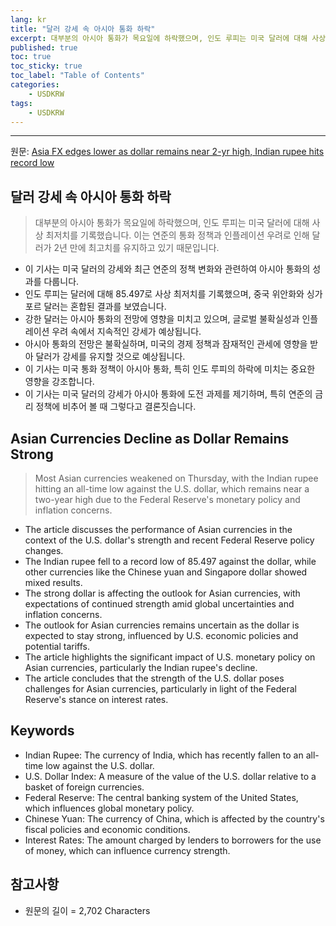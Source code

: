 ```yaml
---
lang: kr
title: "달러 강세 속 아시아 통화 하락"
excerpt: 대부분의 아시아 통화가 목요일에 하락했으며, 인도 루피는 미국 달러에 대해 사상 최저치를 기록했습니다. 이는 연준의 통화 정책과 인플레이션 우려로 인해 달러가 2년 만에 최고치를 유지하고 있기 때문입니다.
published: true
toc: true
toc_sticky: true
toc_label: "Table of Contents"
categories:
    - USDKRW
tags:
    - USDKRW
---
```


---

  원문: [Asia FX edges lower as dollar remains near 2-yr high, Indian rupee hits record low](https://www.investing.com/news/forex-news/asia-fx-edges-lower-as-dollar-remains-near-2yr-high-indian-rupee-hits-record-low-3788708)

## 달러 강세 속 아시아 통화 하락

> 대부분의 아시아 통화가 목요일에 하락했으며, 인도 루피는 미국 달러에 대해 사상 최저치를 기록했습니다. 이는 연준의 통화 정책과 인플레이션 우려로 인해 달러가 2년 만에 최고치를 유지하고 있기 때문입니다.


- 이 기사는 미국 달러의 강세와 최근 연준의 정책 변화와 관련하여 아시아 통화의 성과를 다룹니다.
- 인도 루피는 달러에 대해 85.497로 사상 최저치를 기록했으며, 중국 위안화와 싱가포르 달러는 혼합된 결과를 보였습니다.
- 강한 달러는 아시아 통화의 전망에 영향을 미치고 있으며, 글로벌 불확실성과 인플레이션 우려 속에서 지속적인 강세가 예상됩니다.
- 아시아 통화의 전망은 불확실하며, 미국의 경제 정책과 잠재적인 관세에 영향을 받아 달러가 강세를 유지할 것으로 예상됩니다.
- 이 기사는 미국 통화 정책이 아시아 통화, 특히 인도 루피의 하락에 미치는 중요한 영향을 강조합니다.
- 이 기사는 미국 달러의 강세가 아시아 통화에 도전 과제를 제기하며, 특히 연준의 금리 정책에 비추어 볼 때 그렇다고 결론짓습니다.

## Asian Currencies Decline as Dollar Remains Strong

> Most Asian currencies weakened on Thursday, with the Indian rupee hitting an all-time low against the U.S. dollar, which remains near a two-year high due to the Federal Reserve's monetary policy and inflation concerns.


- The article discusses the performance of Asian currencies in the context of the U.S. dollar's strength and recent Federal Reserve policy changes.
- The Indian rupee fell to a record low of 85.497 against the dollar, while other currencies like the Chinese yuan and Singapore dollar showed mixed results.
- The strong dollar is affecting the outlook for Asian currencies, with expectations of continued strength amid global uncertainties and inflation concerns.
- The outlook for Asian currencies remains uncertain as the dollar is expected to stay strong, influenced by U.S. economic policies and potential tariffs.
- The article highlights the significant impact of U.S. monetary policy on Asian currencies, particularly the Indian rupee's decline.
- The article concludes that the strength of the U.S. dollar poses challenges for Asian currencies, particularly in light of the Federal Reserve's stance on interest rates.

## Keywords

- Indian Rupee: The currency of India, which has recently fallen to an all-time low against the U.S. dollar.
- U.S. Dollar Index: A measure of the value of the U.S. dollar relative to a basket of foreign currencies.
- Federal Reserve: The central banking system of the United States, which influences global monetary policy.
- Chinese Yuan: The currency of China, which is affected by the country's fiscal policies and economic conditions.
- Interest Rates: The amount charged by lenders to borrowers for the use of money, which can influence currency strength.

## 참고사항

- 원문의 길이 = 2,702 Characters

